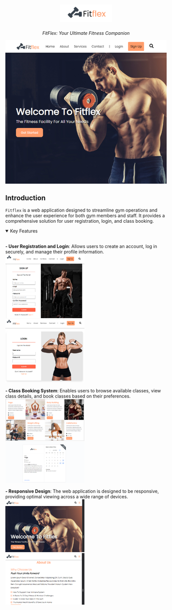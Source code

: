 <h1 align="center">
    <img src="./.github/assets/logo.PNG">
</h1>

<p align="center">
  <i align="center">FitFlex: Your Ultimate Fitness Companion</i>
</p>

<p align="center">
    <img src="https://github.com/Elhameed/fitness_site/blob/main/.github/assets/portfolio4.PNG" alt="dashboard"/>
</p>

## Introduction

`Fitflex` is a web application designed to streamline gym operations and enhance the user experience for both gym members and staff. It provides a comprehensive solution for user registration, login, and class booking. 

<details open>
<summary>
 Key Features
</summary> <br />

<p>
    <b>- User Registration and Login</b>: Allows users to create an account, log in securely, and manage their profile information.
    <img width="49%" src="https://github.com/Elhameed/fitness_site/blob/main/.github/assets/signup.PNG" alt="signup"/>
&nbsp;
    <img width="49%" src="https://github.com/Elhameed/fitness_site/blob/main/.github/assets/login.PNG" alt="login"/>
</p>

<p>
    <b>- Class Booking System</b>: Enables users to browse available classes, view class details, and book classes based on their preferences.
    <img width="49%" src="https://github.com/Elhameed/fitness_site/blob/main/.github/assets/classes.PNG" alt="classes"/>
&nbsp;
    <img width="49%" src="https://github.com/Elhameed/fitness_site/blob/main/.github/assets/booking.PNG" alt="booking"/>
</p> 
    
<p>
    <b>- Responsive Design</b>: The web application is designed to be responsive, providing optimal viewing across a wide range of devices.
    <img width="49%" src="https://github.com/Elhameed/fitness_site/blob/main/.github/assets/responsiveness.PNG" alt="own-your-code"/>
&nbsp;
    <img width="49%" src="https://github.com/Elhameed/fitness_site/blob/main/.github/assets/responsiveness2.PNG" alt="customize-code"/>
</p>
    
</details>
